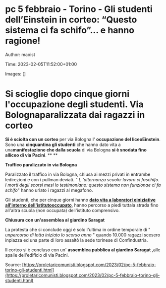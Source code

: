 # pc 5  febbraio - Torino - Gli studenti dell&#8217;Einstein in corteo: &#8220;Questo sistema ci fa schifo&#8221;... e hanno ragione!

Author: maoist

Time: 2023-02-05T11:52:00+01:00

Images: []

<!--METADATA-->

# Si scioglie dopo cinque giorni l'occupazione degli studenti. Via Bolognaparalizzata dai ragazzi in corteo

**Si è sciolta con un corteo** per via Bologna l' **occupazione del liceoEinstein**. Sono una **cinquantina gli studenti** che hanno dato vita a una**manifestazione che dalla scuola** di via Bologna **si è snodata fino alliceo di via Pacini**. **  **

**Traffico paralizzato in via Bologna**

Paralizzato il traffico in via Bologna, chiusa ai mezzi privati in entrambe ledirezioni e con i pullman deviati. " _L 'alternanza scuola-lavoro ci faschifo. I morti degli scorsi mesi lo testimoniano: questo sistema non funzionae ci fa schifo_" hanno urlato i ragazzi al megafono.

Gli studenti, che per cinque giorni hanno **[dato vita a laboratori einiziative all'interno dell'istitutooccupato](https://www.torinoggi.it/2023/02/02/leggi-notizia/argomenti/cronaca-11/articolo/il-liceo-einstein-denuncia-gli-occupanti-gruppo-minoritario-e-violento.html)**, hanno percorso a piedi tuttala strada fino all'altra scuola (non occupata) dell'istituto comprensivo.

**Chiusura con un'assemblea al giardino Saragat**

La protesta che si conclude oggi è solo l'ultima in ordine temporale di " _unpercorso di lotta iniziato lo scorso anno_ " quando 10.000 ragazzi scesero inpiazza ed una parte di loro assaltò la sede torinese di Confindustria.

Il corteo si è concluso con un' **assemblea pubblica al giardino Saragat** ,alle spalle dell'edificio di via Pacini.

Source: [https://proletaricomunisti.blogspot.com/2023/02/pc-5-febbraio-torino-gli-studenti.html](https://proletaricomunisti.blogspot.com/2023/02/pc-5-febbraio-torino-gli-studenti.html)